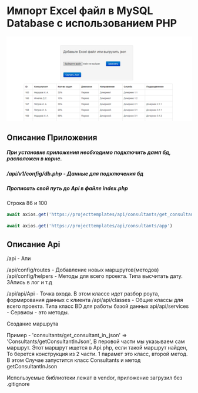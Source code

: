 # Импорт Excel файл в MySQL Database с использованием PHP

![Image alt](https://github.com/seryy366/XLSXParser/blob/main/img.png)

## Описание Приложения
##### При установке приложения необходимо подключить дамп бд, расположен в корне.
##### /api/v1/config/db.php   - Данные для подключения бд

##### Прописать свой путь до Api в файле index.php
Строка 86 и 100
```js
await axios.get('https://projecttemplates/api/consultants/get_consultant_in_json')
````
```js
await axios.get('https://projecttemplates/api/consultants/app')
````



## Описание Api

/api  - Апи 

/api/config/routes  - Добавление новых маршрутов(методов)
/api/config/helpers - Методы для всего проекта. Типа высчитать дату. ЗАпись в лог и т.д


/api/api/Api        - Точка входа. В этом классе идет разбор роута, формирования данных с клиента
/api/api/classes    - Общие классы для всего проекта. Типа класс BD для работы базой данных
api/api/services    - Сервисы - это методы. 


Создание маршрута 

Пример - 'consultants/get_consultant_in_json' => 'Consultants/getConsultantInJson',
В перовой части мы указываем сам маршрут. Этот маршрут ищется в Api.php, если такой маршрут найден,
То берется конструкция из 2 части. 1 парамет это класс, второй метод. 
В этом Случае запустится класс Consultants и метод getConsultantInJson

Используемые библиотеки лежат в vendor, приложение загрузил без .gitignore 
